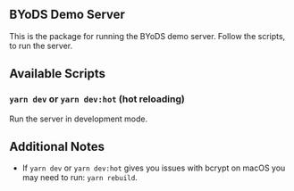## BYoDS Demo Server

This is the package for running the BYoDS demo server. Follow the scripts, to run the server. 


## Available Scripts

### `yarn dev` or `yarn dev:hot` (hot reloading)

Run the server in development mode.

## Additional Notes

- If `yarn dev` or `yarn dev:hot` gives you issues with bcrypt on macOS you may need to run: `yarn rebuild`. 
